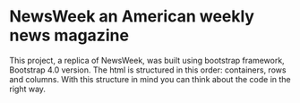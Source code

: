 # NewsWeek an American weekly news magazine

This project, a replica of NewsWeek, was built using bootstrap framework, Bootstrap 4.0 version. 
The html is structured in this order: containers, rows and columns. With this structure in mind you can think about the code 
in the right way.
